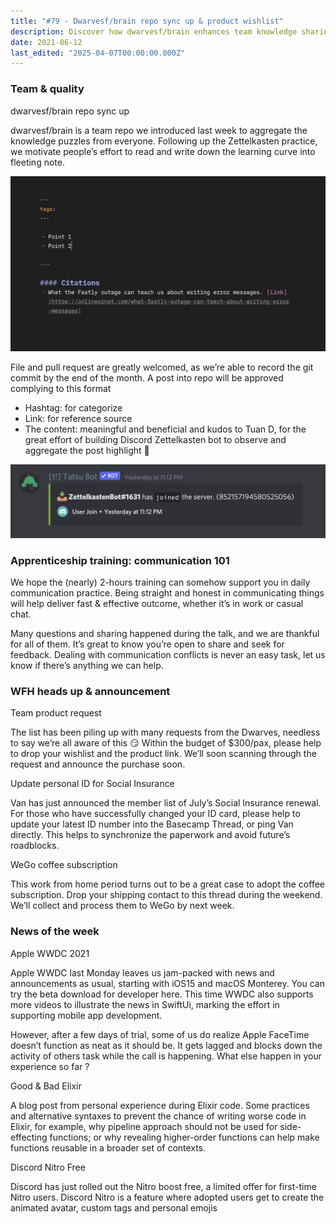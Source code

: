 ```yaml
---
title: "#79 - Dwarvesf/brain repo sync up & product wishlist"
description: Discover how dwarvesf/brain enhances team knowledge sharing with Zettelkasten notes, communication training, Apple WWDC updates, Elixir tips, and Discord Nitro offers.
date: 2021-06-12
last_edited: "2025-04-07T00:00:00.000Z"
---
```


### Team & quality

dwarvesf/brain repo sync up

dwarvesf/brain is a team repo we introduced last week to aggregate the knowledge puzzles from everyone. Following up the Zettelkasten practice, we motivate people’s effort to read and write down the learning curve into fleeting note.

![](assets/notion-image-1744006974754-ga7jn.webp)

File and pull request are greatly welcomed, as we’re able to record the git commit by the end of the month. A post into repo will be approved complying to this format

- Hashtag: for categorize
- Link: for reference source
- The content: meaningful and beneficial
  and kudos to Tuan D, for the great effort of building Discord Zettelkasten bot to observe and aggregate the post highlight 👀

![](assets/notion-image-1744006975685-8dzwu.webp)

### Apprenticeship training: communication 101

We hope the (nearly) 2-hours training can somehow support you in daily communication practice. Being straight and honest in communicating things will help deliver fast & effective outcome, whether it’s in work or casual chat.

Many questions and sharing happened during the talk, and we are thankful for all of them. It’s great to know you’re open to share and seek for feedback. Dealing with communication conflicts is never an easy task, let us know if there’s anything we can help.

### WFH heads up & announcement

Team product request

The list has been piling up with many requests from the Dwarves, needless to say we’re all aware of this 😏 Within the budget of $300/pax, please help to drop your wishlist and the product link. We’ll soon scanning through the request and announce the purchase soon.

Update personal ID for Social Insurance

Van has just announced the member list of July’s Social Insurance renewal. For those who have successfully changed your ID card, please help to update your latest ID number into the Basecamp Thread, or ping Van directly. This helps to synchronize the paperwork and avoid future’s roadblocks.

WeGo coffee subscription

This work from home period turns out to be a great case to adopt the coffee subscription. Drop your shipping contact to this thread during the weekend. We’ll collect and process them to WeGo by next week.

### News of the week

Apple WWDC 2021

Apple WWDC last Monday leaves us jam-packed with news and announcements as usual, starting with iOS15 and macOS Monterey. You can try the beta download for developer here. This time WWDC also supports more videos to illustrate the news in SwiftUi, marking the effort in supporting mobile app development.

However, after a few days of trial, some of us do realize Apple FaceTime doesn’t function as neat as it should be. It gets lagged and blocks down the activity of others task while the call is happening. What else happen in your experience so far ?

Good & Bad Elixir

A blog post from personal experience during Elixir code. Some practices and alternative syntaxes to prevent the chance of writing worse code in Elixir, for example, why pipeline approach should not be used for side-effecting functions; or why revealing higher-order functions can help make functions reusable in a broader set of contexts.

Discord Nitro Free

Discord has just rolled out the Nitro boost free, a limited offer for first-time Nitro users. Discord Nitro is a feature where adopted users get to create the animated avatar, custom tags and personal emojis
